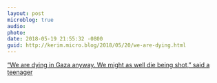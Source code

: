 ```yaml
---
layout: post
microblog: true
audio: 
photo: 
date: 2018-05-19 21:55:32 -0800
guid: http://kerim.micro.blog/2018/05/20/we-are-dying.html
---
```

[“We are dying in Gaza anyway. We might as well die being shot,” said a teenager](https://www.theguardian.com/news/2018/may/18/a-suicide-in-gaza)
